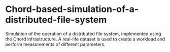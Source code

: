 # Chord-based-simulation-of-a-distributed-file-system

Simulation of the operation of a distributed file system, implemented using the Chord infrastructure. 
A real-life dataset is used to create a workload and perform measurements of different parameters.
